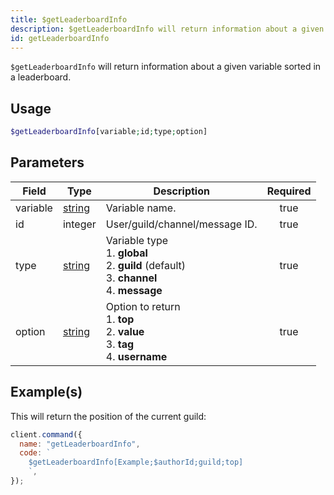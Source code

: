 ```yaml
---
title: $getLeaderboardInfo
description: $getLeaderboardInfo will return information about a given variable sorted in a leaderboard.
id: getLeaderboardInfo
---
```


`$getLeaderboardInfo` will return information about a given variable sorted in a leaderboard.

## Usage

```php
$getLeaderboardInfo[variable;id;type;option]
```

## Parameters

| Field    | Type                                                                                              | Description                                                                                                  | Required |
| -------- | ------------------------------------------------------------------------------------------------- | ------------------------------------------------------------------------------------------------------------ | :------: |
| variable | [string](https://developer.mozilla.org/en-US/docs/Web/JavaScript/Reference/Global_Objects/String) | Variable name.                                                                                               |   true   |
| id       | integer                                                                                           | User/guild/channel/message ID.                                                                               |   true   |
| type     | [string](https://developer.mozilla.org/en-US/docs/Web/JavaScript/Reference/Global_Objects/String) | Variable type <br /> 1. **global** <br /> 2. **guild** (default) <br /> 3. **channel** <br /> 4. **message** |   true   |
| option   | [string](https://developer.mozilla.org/en-US/docs/Web/JavaScript/Reference/Global_Objects/String) | Option to return <br /> 1. **top** <br /> 2. **value** <br /> 3. **tag** <br /> 4. **username**              |   true   |

## Example(s)

This will return the position of the current guild:

```javascript
client.command({
  name: "getLeaderboardInfo",
  code: `
    $getLeaderboardInfo[Example;$authorId;guild;top]
    `,
});
```
